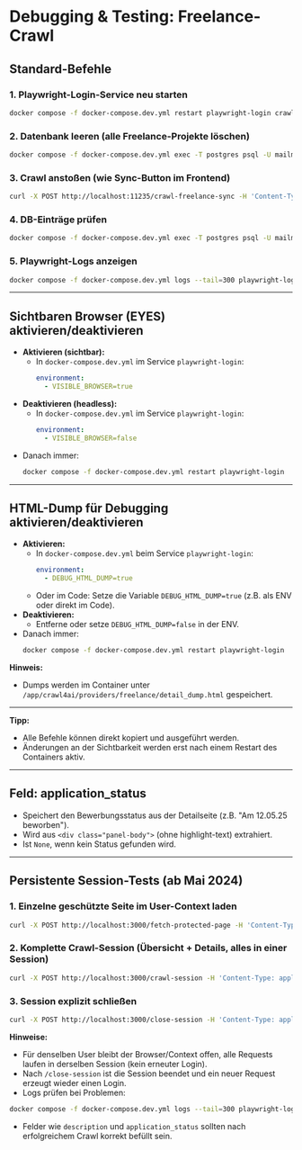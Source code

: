 # Debugging & Testing: Freelance-Crawl

## Standard-Befehle

### 1. Playwright-Login-Service neu starten
```sh
docker compose -f docker-compose.dev.yml restart playwright-login crawl4ai
```

### 2. Datenbank leeren (alle Freelance-Projekte löschen)
```sh
docker compose -f docker-compose.dev.yml exec -T postgres psql -U mailmind -d mailmind -c "DELETE FROM public.freelance_projects;"
```

### 3. Crawl anstoßen (wie Sync-Button im Frontend)
```sh
curl -X POST http://localhost:11235/crawl-freelance-sync -H 'Content-Type: application/json' -H 'X-User-Id: 2' -d '{"user_id":2}'
```

### 4. DB-Einträge prüfen
```sh
docker compose -f docker-compose.dev.yml exec -T postgres psql -U mailmind -d mailmind -c "SELECT project_id, title, description FROM public.freelance_projects ORDER BY created_at DESC LIMIT 5;"
```

### 5. Playwright-Logs anzeigen
```sh
docker compose -f docker-compose.dev.yml logs --tail=300 playwright-login
```

---

## Sichtbaren Browser (EYES) aktivieren/deaktivieren

- **Aktivieren (sichtbar):**
  - In `docker-compose.dev.yml` im Service `playwright-login`:
    ```yaml
    environment:
      - VISIBLE_BROWSER=true
    ```
- **Deaktivieren (headless):**
  - In `docker-compose.dev.yml` im Service `playwright-login`:
    ```yaml
    environment:
      - VISIBLE_BROWSER=false
    ```
- Danach immer:
  ```sh
  docker compose -f docker-compose.dev.yml restart playwright-login
  ```

---

## HTML-Dump für Debugging aktivieren/deaktivieren

- **Aktivieren:**
  - In `docker-compose.dev.yml` beim Service `playwright-login`:
    ```yaml
    environment:
      - DEBUG_HTML_DUMP=true
    ```
  - Oder im Code: Setze die Variable `DEBUG_HTML_DUMP=true` (z.B. als ENV oder direkt im Code).
- **Deaktivieren:**
  - Entferne oder setze `DEBUG_HTML_DUMP=false` in der ENV.
- Danach immer:
  ```sh
  docker compose -f docker-compose.dev.yml restart playwright-login
  ```

**Hinweis:**
- Dumps werden im Container unter `/app/crawl4ai/providers/freelance/detail_dump.html` gespeichert.

---

**Tipp:**
- Alle Befehle können direkt kopiert und ausgeführt werden.
- Änderungen an der Sichtbarkeit werden erst nach einem Restart des Containers aktiv.

---

## Feld: application_status

- Speichert den Bewerbungsstatus aus der Detailseite (z.B. "Am 12.05.25 beworben").
- Wird aus `<div class="panel-body">` (ohne highlight-text) extrahiert.
- Ist `None`, wenn kein Status gefunden wird.

---

## Persistente Session-Tests (ab Mai 2024)

### 1. Einzelne geschützte Seite im User-Context laden
```sh
curl -X POST http://localhost:3000/fetch-protected-page -H 'Content-Type: application/json' -d '{"user_id":2,"url":"https://www.freelance.de/projekte/projekt-1234567-Testprojekt"}'
```

### 2. Komplette Crawl-Session (Übersicht + Details, alles in einer Session)
```sh
curl -X POST http://localhost:3000/crawl-session -H 'Content-Type: application/json' -d '{"user_id":2,"overview_urls":["https://www.freelance.de/projekte/"],"detail_urls":["https://www.freelance.de/projekte/projekt-1234567-Testprojekt"]}'
```

### 3. Session explizit schließen
```sh
curl -X POST http://localhost:3000/close-session -H 'Content-Type: application/json' -d '{"user_id":2}'
```

**Hinweise:**
- Für denselben User bleibt der Browser/Context offen, alle Requests laufen in derselben Session (kein erneuter Login).
- Nach `/close-session` ist die Session beendet und ein neuer Request erzeugt wieder einen Login.
- Logs prüfen bei Problemen:
```sh
docker compose -f docker-compose.dev.yml logs --tail=300 playwright-login
```
- Felder wie `description` und `application_status` sollten nach erfolgreichem Crawl korrekt befüllt sein. 